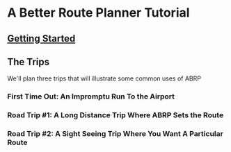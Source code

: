 # A Better Route Planner Tutorial

## [Getting Started](6.1/getting-started.md)

## The Trips

We'll plan three trips that will illustrate some common uses of ABRP

### First Time Out: An Impromptu Run To the Airport

### Road Trip #1: A Long Distance Trip Where ABRP Sets the Route

### Road Trip #2: A Sight Seeing Trip Where You Want A Particular Route

